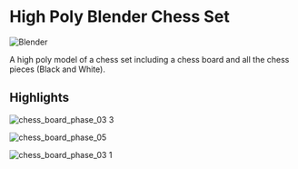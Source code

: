 # High Poly Blender Chess Set

<img alt="Blender" src="https://img.shields.io/badge/blender-%23F5792A.svg?style=for-the-badge&logo=blender&logoColor=white"/>

A high poly model of a chess set including a chess board and all the chess pieces (Black and White).


## Highlights

![chess_board_phase_03 3](https://user-images.githubusercontent.com/57411348/120027569-286ad880-c011-11eb-8dea-a1e5397c7e22.png)

![chess_board_phase_05](https://user-images.githubusercontent.com/57411348/120027645-41738980-c011-11eb-8b01-b495a926def2.png)

![chess_board_phase_03 1](https://user-images.githubusercontent.com/57411348/120027696-505a3c00-c011-11eb-8644-74a26f602589.png)
